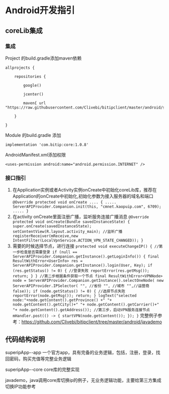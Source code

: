 
# Android开发指引  

## coreLib集成   
### 集成
Project 的build.gradle添加maven依赖  

```
allprojects {  

    repositories {  

        google()  

        jcenter()  

        maven{ url "https://raw.githubusercontent.com/Clivebi/bitipclient/master/android/superipApp/core/maven"}  

    }  
    
}
```

Module 的build.gradle  添加  

`implementation 'com.bitip:core:1.0.8'`

AndroidManifest.xml添加权限    

`<uses-permission android:name="android.permission.INTERNET" />`

### 接口指引
1. 在Application实例或者Activity实例onCreate中初始化coreLib库，推荐在Application的onCreate中初始化,初始化参数为接入服务器的域名和端口  
`
@Override
    protected void onCreate .... {
        .....
        ServerAPIProvider.Companion.init(this, "cmnet.kaopuip.com", 6709);
        .....
    }
`
2. 在activity onCreate里面注册广播，监听服务连接广播消息
`
@Override
    protected void onCreate(Bundle savedInstanceState) {
        super.onCreate(savedInstanceState);
        setContentView(R.layout.activity_main);
        //监听广播
        registerReceiver(mReceive,new IntentFilter(LocalVpnService.ACTION_VPN_STATE_CHANGED));
    }
`
3. 需要的时候选择节点，进行连接
`
protected void executeChangeIP() {
        //第一步检查是否需要登录
        if (null == ServerAPIProvider.Companion.getInstance().getLoginInfo()) {
            final ResultWithError<UserInfo> res = ServerAPIProvider.Companion.getInstance().login(User, Key);
            if (res.getStatus() != 0) {
                //登录失败
                reportError(res.getMsg());
                return;
            }
        }
        //第二步根据条件获取一个节点
        final ResultWithError<VPNNode> node = ServerAPIProvider.Companion.getInstance().selectOneNode(
                new ServerAPIProvider.IPSelector(
                        "", //省份
                        "", //城市
                        "",//运营商
                        false));
        if (node.getStatus() != 0) {
            //选择节点失败
            reportError(node.getMsg());
            return;
        }
        logText("selected node:"+node.getContent().getProvince() +" "+
                node.getContent().getCity()+" "+
                node.getContent().getCarrier()+" "+ node.getContent().getAddress());
        //第三步，启动VPN服务连接节点
        mHandler.post(() -> {
            startVPN(node.getContent());
        });
    }
`
完整例子参考：https://github.com/Clivebi/bitipclient/tree/master/android/javademo  



## 代码结构说明  
superipApp--app 
一个官方app，具有完备的业务逻辑，包括，注册，登录，找回密码，购买充值等完整业务逻辑  

superipApp--core 
core库的完整实现

javademo，java调用core库切换ip的例子，无业务逻辑功能，主要给第三方集成切换IP功能参考   
